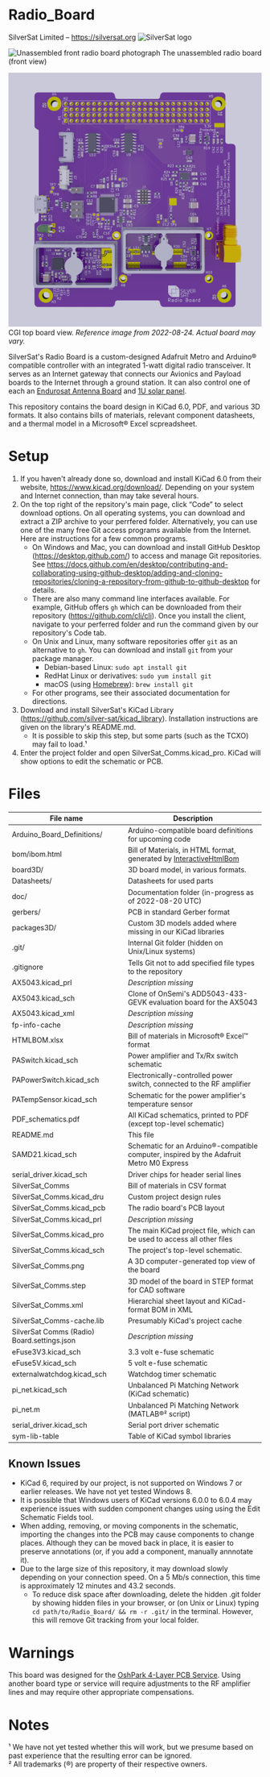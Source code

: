 # Radio_Board
SilverSat Limited – https://silversat.org
![SilverSat logo](https://silversat.org/wp-content/uploads/2019/08/silversat-logo-620x266.png)

![Unassembled front radio board photograph](Radio_Board_f_unassembled.png)
The unassembled radio board (front view)

![C G I Top View of Radio Board](SilverSat_Comms.png)
CGI top board view. _Reference image from 2022-08-24. Actual board may vary._

SilverSat's Radio Board is a custom-designed Adafruit Metro and Arduino® compatible controller with an integrated 1-watt digital radio transceiver. It serves as an Internet gateway that connects our Avionics and Payload boards to the Internet through a ground station. It can also control one of each an [Endurosat Antenna Board](https://www.endurosat.com/cubesat-store/cubesat-antennas/uhf-antenna/) and [1U solar panel](https://www.endurosat.com/cubesat-store/cubesat-solar-panels/1u-solar-panel-z/).

This repository contains the board design in KiCad 6.0, PDF, and various 3D formats. It also contains bills of materials, relevant component datasheets, and a thermal model in a Microsoft® Excel scpreadsheet.



# Setup
1. If you haven't already done so, download and install KiCad 6.0 from their website, https://www.kicad.org/download/. Depending on your system and Internet connection, than may take several hours.
2. On the top right of the repsitory's main page, click “Code” to select download options. On all operating systems, you can download and extract a ZIP archive to your perrfered folder. Alternatively, you can use one of the many free Git access programs available from the Internet. Here are instructions for a few common programs.
   * On Windows and Mac, you can download and install GitHub Desktop (https://desktop.github.com/) to access and manage Git repositories. See https://docs.github.com/en/desktop/contributing-and-collaborating-using-github-desktop/adding-and-cloning-repositories/cloning-a-repository-from-github-to-github-desktop for details.
   * There are also many command line interfaces available. For example, GitHub offers `gh` which can be downloaded from their repository (https://github.com/cli/cli). Once you install the client, navigate to your perferred folder and run the command given by our repository's Code tab.
   * On Unix and Linux, many software repositories offer `git` as an alternative to `gh`. You can download and install `git` from your package manager.
     - Debian-based Linux: `sudo apt install git`
     - RedHat Linux or derivatives: `sudo yum install git`
     - macOS (using [Homebrew](https://github.com/Homebrew/brew)): `brew install git`
   * For other programs, see their associated documentation for directions.
3. Download and install SilverSat's KiCad Library (https://github.com/silver-sat/kicad_library). Installation instructions are given on the library's README.md.
   - It is possible to skip this step, but some parts (such as the TCXO) may fail to load.¹
5. Enter the project folder and open SilverSat_Comms.kicad_pro. KiCad will show options to edit the schematic or PCB.

# Files
| File name                 | Description                                                                              |
| ------------------------- | ---------------------------------------------------------------------------------------- |
| Arduino_Board_Definitions/| Arduino-compatible board definitions for upcoming code				       |
| bom/ibom.html		    | Bill of Materials, in HTML format, generated by [InteractiveHtmlBom](https://github.com/openscopeproject/InteractiveHtmlBom) |
| board3D/                  | 3D board model, in various formats.                                                      |
| Datasheets/               | Datasheets for used parts                                                                |
| doc/			    | Documentation folder (in-progress as of 2022-08-20 UTC)				       |
| gerbers/		    | PCB in standard Gerber format							       |
| packages3D/		    | Custom 3D models added where missing in our KiCad libraries			       |
| .git/ 		    | Internal Git folder (hidden on Unix/Linux systems)				       |
| .gitignore                | Tells Git not to add specified file types to the repository                              |
| AX5043.kicad_prl          | _Description missing_                                                                    |
| AX5043.kicad_sch          | Clone of OnSemi's ADD5043-433-GEVK evaluation board for the AX5043                       |
| AX5043.kicad_xml          | _Description missing_                                                                    |
| fp-info-cache		    | _Description missing_                                                                    |
| HTMLBOM.xlsx		    | Bill of materials	in Microsoft® Excel™ format					       |
| PASwitch.kicad_sch        | Power amplifier and Tx/Rx switch schematic                                               |
| PAPowerSwitch.kicad_sch   | Electronically-controlled power switch, connected to the RF amplifier		       |
| PATempSensor.kicad_sch    | Schematic for the power amplifier's temperature sensor                                   |
| PDF_schematics.pdf	    | All KiCad schematics, printed to PDF (except top-level schematic)			       |
| README.md                 | This file                                                                                |
| SAMD21.kicad_sch          | Schematic for an Arduino®-compatible computer, inspired by the Adafruit Metro M0 Express |
| serial_driver.kicad_sch   | Driver chips for header serial lines 	     	      	     	      	       	       |
| SilverSat_Comms	    | Bill of materials in CSV format							       |
| SilverSat_Comms.kicad_dru | Custom project design rules							       |
| SilverSat_Comms.kicad_pcb | The radio board's PCB layout                                                             |
| SilverSat_Comms.kicad_prl | _Description missing_                                                                    |
| SilverSat_Comms.kicad_pro | The main KiCad project file, which can be used to access all other files                 |
| SilverSat_Comms.kicad_sch | The project's top-level schematic.                                                       |
| SilverSat_Comms.png       | A 3D computer-generated top view of the board                                            |
| SilverSat_Comms.step	    | 3D model of the board in STEP format for CAD software				       |
| SilverSat_Comms.xml	    | Hierarchial sheet layout and KiCad-format BOM in XML				       |
| SilverSat_Comms-cache.lib | Presumably KiCad's project cache                                                         |
| SilverSat Comms (Radio) Board.settings.json| _Description missing_                                                   |
| eFuse3V3.kicad_sch        | 3.3 volt e-fuse schematic                                                                |
| eFuse5V.kicad_sch         | 5 volt e-fuse schematic                                                                  |
| externalwatchdog.kicad_sch| Watchdog timer schematic                                                                |
| pi_net.kicad_sch          | Unbalanced Pi Matching Network (KiCad schematic)                                         |
| pi_net.m                  | Unbalanced Pi Matching Network (MATLAB®² script)                                         |
| serial_driver.kicad_sch   | Serial port driver schematic                                                             |
| sym-lib-table             | Table of KiCad symbol libraries                                                          |

## Known Issues
- KiCad 6, required by our project, is not supported on Windows 7 or earlier releases. We have not yet tested Windows 8.
- It is possible that Windows users of KiCad versions 6.0.0 to 6.0.4 may experience issues with sudden component changes using using the Edit Schematic Fields tool.
- When adding, removing, or moving components in the schematic, importing the changes into the PCB may cause components to change places. Although they can be moved back in place, it is easier to preserve annotations (or, if you add a component, manually annnotate it).
- Due to the large size of this repository, it may download slowly depending on your connection speed. On a 5 Mb/s connection, this time is approximately 12 minutes and 43.2 seconds.
   * To reduce disk space after downloading, delete the hidden .git folder by showing hidden files in your browser, or (on Unix or Linux) typing `cd path/to/Radio_Board/ && rm -r .git/` in the terminal. However, this will remove Git tracking from your local folder.

# Warnings
This board was designed for the [OshPark 4-Layer PCB Service](https://docs.oshpark.com/services/four-layer/). Using another board type or service will require adjustments to the RF amplifier lines and may require other appropriate compensations.

# Notes
¹ We have not yet tested whether this will work, but we presume based on past experience that the resulting error can be ignored. <br>
² All trademarks (®) are property of their respective owners.
